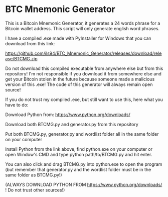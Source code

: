 # BTC Mnemonic Generator
This is a Bitcoin Mnemonic Generator, it generates a 24 words phrase for a Bitcoin wallet address. This script will only generate english word phrases.

I have a compiled .exe made with PyInstaller for Windows that you can download from this link: 

https://github.com/ils94/BTC_Mnemonic_Generator/releases/download/release/BTCMG.zip

Do not download this compiled executable from anywhere else but from this repository! I'm not responsible if you download it from somewhere else and get your Bitcoin stolen in the future because someone made a malicious version of this .exe! The code of this generator will always remain open source!

If you do not trust my compiled .exe, but still want to use this, here what you have to do:

Download Python from: https://www.python.org/downloads/

Download both BTCMG.py and generator.py from this repository

Put both BTCMG.py, generator.py and wordlist folder all in the same folder on your computer

Install Python from the link above, find python.exe on your computer or open Window's CMD and type python path/to/BTCMG.py and hit enter.

You can also click and drag BTCMG.py into python.exe to open the program (but remember that generator.py and the wordlist folder must be in the same folder as BTCMG.py!)

(ALWAYS DOWNLOAD PYTHON FROM https://www.python.org/downloads/ ! Do not trust other sources!)
